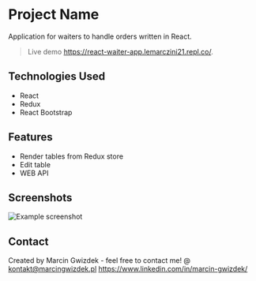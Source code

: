 # Project Name
Application for waiters to handle orders written in React.
> Live demo https://react-waiter-app.lemarczini21.repl.co/.


## Technologies Used
- React
- Redux
- React Bootstrap


## Features
- Render tables from Redux store
- Edit table
- WEB API


## Screenshots
![Example screenshot](./img/screenshot.png)
<!-- If you have screenshots you'd like to share, include them here. -->

## Contact
Created by Marcin Gwizdek - feel free to contact me!
@ kontakt@marcingwizdek.pl
https://www.linkedin.com/in/marcin-gwizdek/
